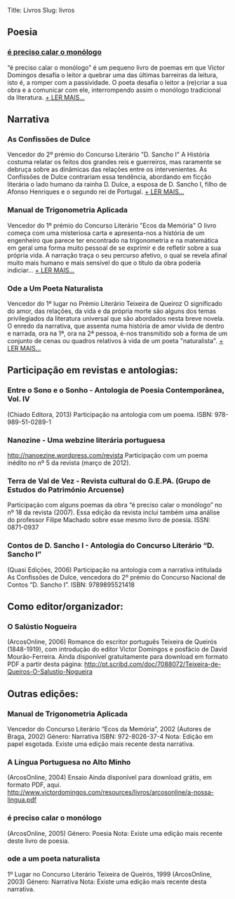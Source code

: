 Title: Livros
Slug: livros


## Poesia

### [é preciso calar o monólogo]()
“é preciso calar o monólogo” é um pequeno livro de poemas em que Victor Domingos desafia o leitor a quebrar uma das últimas barreiras da leitura, isto é, a romper com a passividade. O poeta desafia o leitor a (re)criar a sua obra e a comunicar com ele, interrompendo assim o monólogo tradicional da literatura.
[+ LER MAIS…]() 



## Narrativa

### As Confissões de Dulce
Vencedor do 2º prémio do Concurso Literário "D. Sancho I"
A História costuma relatar os feitos dos grandes reis e guerreiros, mas raramente se debruça sobre as dinâmicas das relações entre os intervenientes. As Confissões de Dulce contrariam essa tendência, abordando em ficção literária o lado humano da rainha D. Dulce, a esposa de D. Sancho I, filho de Afonso Henriques e o segundo rei de Portugal.
[+ LER MAIS…]() 


### Manual de Trigonometria Aplicada
Vencedor do 1º prémio do Concurso Literário "Ecos da Memória"
O livro começa com uma misteriosa carta e apresenta-nos a história de um engenheiro que parece ter encontrado na trigonometria e na matemática em geral uma forma muito pessoal de se exprimir e de refletir sobre a sua própria vida. A narração traça o seu percurso afetivo, o qual se revela afinal muito mais humano e mais sensível do que o título da obra poderia indiciar... 
[+ LER MAIS…]() 


### Ode a Um Poeta Naturalista
Vencedor do 1º lugar no Prémio Literário Teixeira de Queiroz
O significado do amor, das relações, da vida e da própria morte são alguns dos temas privilegiados da literatura universal que são abordados nesta breve novela. O enredo da narrativa, que assenta numa história de amor vivida de dentro e narrada, ora na 1ª, ora na 2ª pessoa, é-nos transmitido sob a forma de um conjunto de cenas ou quadros relativos à vida de um poeta "naturalista".
[+ LER MAIS…]() 



## Participação em revistas e antologias:

### Entre o Sono e o Sonho - Antologia de Poesia Contemporânea, Vol. IV
(Chiado Editora, 2013)
Participação na antologia com um poema.
ISBN: 978-989-51-0289-1

### Nanozine - Uma webzine literária portuguesa
http://nanoezine.wordpress.com/revista
Participação com um poema inédito no nº 5 da revista (março de 2012).

### Terra de Val de Vez - Revista cultural do G.E.PA. (Grupo de Estudos do Património Arcuense)
Participação com alguns poemas da obra “é preciso calar o monólogo” no nº 18 da revista (2007). Essa edição da revista inclui também uma análise do professor Filipe Machado sobre esse mesmo livro de poesia.
ISSN: 0871-0937

### Contos de D. Sancho I - Antologia do Concurso Literário “D. Sancho I” 
(Quasi Edições, 2006)
Participação na antologia com a narrativa intitulada As Confissões de Dulce, vencedora do 2º prémio do Concurso Nacional de Contos “D. Sancho I”.
ISBN: 9789895521418



## Como editor/organizador:

### O Salústio Nogueira
(ArcosOnline, 2006)
Romance do escritor português Teixeira de Queirós (1848-1919), com introdução do editor Victor Domingos e posfácio de David Mourão-Ferreira.
Ainda disponível gratuitamente para download em formato PDF a partir desta página:
http://pt.scribd.com/doc/7088072/Teixeira-de-Queiros-O-Salustio-Nogueira



## Outras edições:

### Manual de Trigonometria Aplicada
Vencedor do Concurso Literário “Ecos da Memória”, 2002
(Autores de Braga, 2002)
Género: Narrativa
ISBN: 972-8026-37-4
Nota: Edição em papel esgotada. Existe uma edição mais recente desta narrativa.

### A Língua Portuguesa no Alto Minho
(ArcosOnline, 2004)
Ensaio
Ainda disponível para download grátis, em formato PDF, aqui. 
http://www.victordomingos.com/resources/livros/arcosonline/a-nossa-lingua.pdf

### é preciso calar o monólogo
(ArcosOnline, 2005)
Género: Poesia
Nota: Existe uma edição mais recente deste livro de poesia.

### ode a um poeta naturalista
1º Lugar no Concurso Literário Teixeira de Queirós, 1999
(ArcosOnline, 2003)
Género: Narrativa
Nota: Existe uma edição mais recente desta narrativa.

